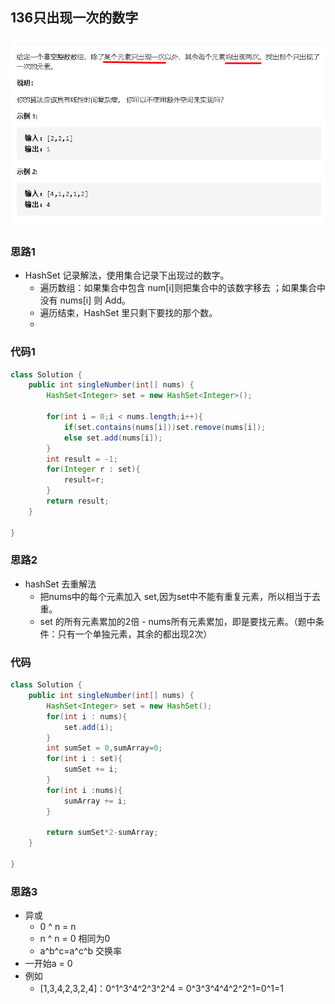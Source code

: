 ## 136只出现一次的数字

![image-20210120165914214](136只出现一次的数字.png)

### 思路1

- HashSet 记录解法，使用集合记录下出现过的数字。
  - 遍历数组：如果集合中包含 num[i]则把集合中的该数字移去 ；如果集合中没有 nums[i] 则 Add。
  - 遍历结束，HashSet 里只剩下要找的那个数。
  - 

### 代码1

```java
class Solution {
    public int singleNumber(int[] nums) {
        HashSet<Integer> set = new HashSet<Integer>();
        
        for(int i = 0;i < nums.length;i++){
            if(set.contains(nums[i]))set.remove(nums[i]);
            else set.add(nums[i]);
        }
        int result = -1;
        for(Integer r : set){
            result=r;
        }
        return result;
    }
    
}
```



### 思路2

- hashSet 去重解法
  - 把nums中的每个元素加入 set,因为set中不能有重复元素，所以相当于去重。
  -  set 的所有元素累加的2倍 - nums所有元素累加，即是要找元素。（题中条件：只有一个单独元素，其余的都出现2次）

### 代码

```java
class Solution {
    public int singleNumber(int[] nums) {
        HashSet<Integer> set = new HashSet();
        for(int i : nums){
            set.add(i);
        }
        int sumSet = 0,sumArray=0;
        for(int i : set){
            sumSet += i;
        }
        for(int i :nums){
            sumArray += i;
        }
       
        return sumSet*2-sumArray;
    }
    
}
```



### 思路3

- 异或 
  - 0 ^ n = n 
  - n ^ n = 0 相同为0
  - a^b^c=a^c^b 交换率
- 一开始a = 0
- 例如
  - [1,3,4,2,3,2,4]：0^1^3^4^2^3^2^4 = 0^3^3^4^4^2^2^1=0^1=1

